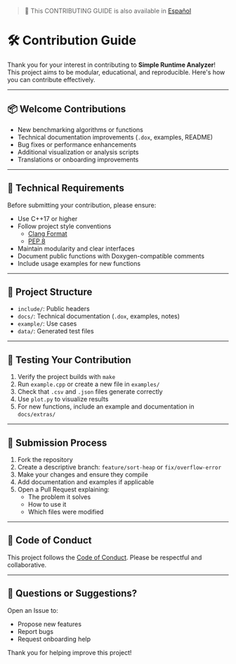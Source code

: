> 📄 This CONTRIBUTING GUIDE is also available in [Español](/.github/CONTRIBUTING_ES.md)

# 🛠️ Contribution Guide

Thank you for your interest in contributing to **Simple Runtime Analyzer**! This project aims to be modular, educational, and reproducible. Here's how you can contribute effectively.

---

## 📦 Welcome Contributions

- New benchmarking algorithms or functions
- Technical documentation improvements (`.dox`, examples, README)
- Bug fixes or performance enhancements
- Additional visualization or analysis scripts
- Translations or onboarding improvements

---

## 🧰 Technical Requirements

Before submitting your contribution, please ensure:

- Use C++17 or higher
- Follow project style conventions
  - [Clang Format](../.clang-format.yml)
  - [PEP 8](https://peps.python.org/pep-0008)
- Maintain modularity and clear interfaces
- Document public functions with Doxygen-compatible comments
- Include usage examples for new functions

---

## 📁 Project Structure

- `include/`: Public headers
- `docs/`: Technical documentation (`.dox`, examples, notes)
- `example/`: Use cases
- `data/`: Generated test files

---

## 🧪 Testing Your Contribution

1. Verify the project builds with `make`
2. Run `example.cpp` or create a new file in `examples/`
3. Check that `.csv` and `.json` files generate correctly
4. Use `plot.py` to visualize results
5. For new functions, include an example and documentation in `docs/extras/`

---

## 📝 Submission Process

1. Fork the repository
2. Create a descriptive branch: `feature/sort-heap` or `fix/overflow-error`
3. Make your changes and ensure they compile
4. Add documentation and examples if applicable
5. Open a Pull Request explaining:
   - The problem it solves
   - How to use it
   - Which files were modified

---

## 📣 Code of Conduct

This project follows the [Code of Conduct](../CODE_OF_CONDUCT.md). Please be respectful and collaborative.

---

## 🧩 Questions or Suggestions?

Open an Issue to:

- Propose new features
- Report bugs
- Request onboarding help

Thank you for helping improve this project!
